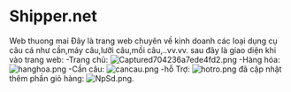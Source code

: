 # Shipper.net
Web thuong mai
Đây là trang web chuyên về kinh doanh các loại dụng cụ câu cá như cần,máy câu,lưỡi câu,mồi câu,..vv.vv.
sau đây là giao diện khi vào trang web: 
-Trang chủ:
<img src="https://www.upsieutoc.com/images/2019/09/17/Captured704236a7ede4fd2.png" alt="Captured704236a7ede4fd2.png" border="0" />
-Hàng hóa:
<img src="https://www.upsieutoc.com/images/2019/09/17/hanghoa.png" alt="hanghoa.png" border="0" />
-Cần câu:
<img src="https://www.upsieutoc.com/images/2019/09/17/cancau.png" alt="cancau.png" border="0" />
-hỗ Trợ:
<img src="https://www.upsieutoc.com/images/2019/09/17/hotro.png" alt="hotro.png" border="0" />
đã cập nhật thêm phần giỏ hàng:
<img src="https://i.wingur.com/NpSd.png" alt="NpSd.png" border="0" />.
